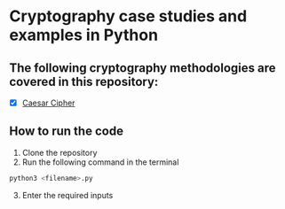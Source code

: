 # Cryptography case studies and examples in Python

## The following cryptography methodologies are covered in this repository:
- [x] [Caesar Cipher](https://en.wikipedia.org/wiki/Caesar_cipher)

## How to run the code
1. Clone the repository
2. Run the following command in the terminal
```bash
python3 <filename>.py
```
3. Enter the required inputs
